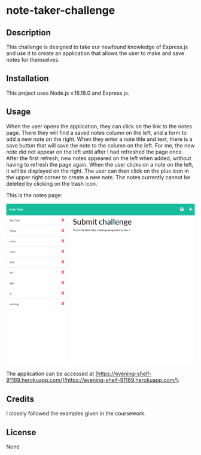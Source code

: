 # note-taker-challenge

## Description

This challenge is designed to take our newfound knowledge of Express.js and use it to create an application that allows the user to make and save notes for themselves.

## Installation

This project uses Node.js v.16.18.0 and Express.js.

## Usage

When the user opens the application, they can click on the link to the notes page. There they will find a saved notes column on the left, and a form to add a new note on the right. When they enter a note title and text, there is a save button that will save the note to the column on the left. For me, the new note did not appear on the left until after I had refreshed the page once. After the first refresh, new notes appeared on the left when added, without having to refresh the page again. When the user clicks on a note on the left, it will be displayed on the right. The user can then click on the plus icon in the upper right corner to create a new note. The notes currently cannot be deleted by clicking on the trash icon.

This is the notes page: 

![screenshot of the notes page](./assets/app-screenshot.png)

The application can be accessed at [https://evening-shelf-91169.herokuapp.com/](https://evening-shelf-91169.herokuapp.com/).

## Credits

I closely followed the examples given in the coursework.

## License

None
